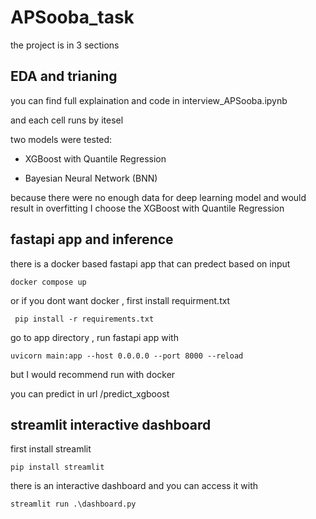 # APSooba_task

the project is in 3 sections

## EDA and trianing

you can find full explaination and code in interview_APSooba.ipynb

and each cell runs by itesel

two models were tested:

- XGBoost with Quantile Regression

- Bayesian Neural Network (BNN)

because there were no enough data for deep learning model and would result in overfitting
I choose the XGBoost with Quantile Regression

## fastapi app and inference

there is a docker based fastapi app that can predect based on input

`docker compose up `

or if you dont want docker , first install requirment.txt

` pip install -r requirements.txt`

go to app directory , run fastapi app with

`uvicorn main:app --host 0.0.0.0 --port 8000 --reload`

but I would recommend run with docker

you can predict in url /predict_xgboost

## streamlit interactive dashboard

first install streamlit

`pip install streamlit`

there is an interactive dashboard and you can access it with

`streamlit run .\dashboard.py`
